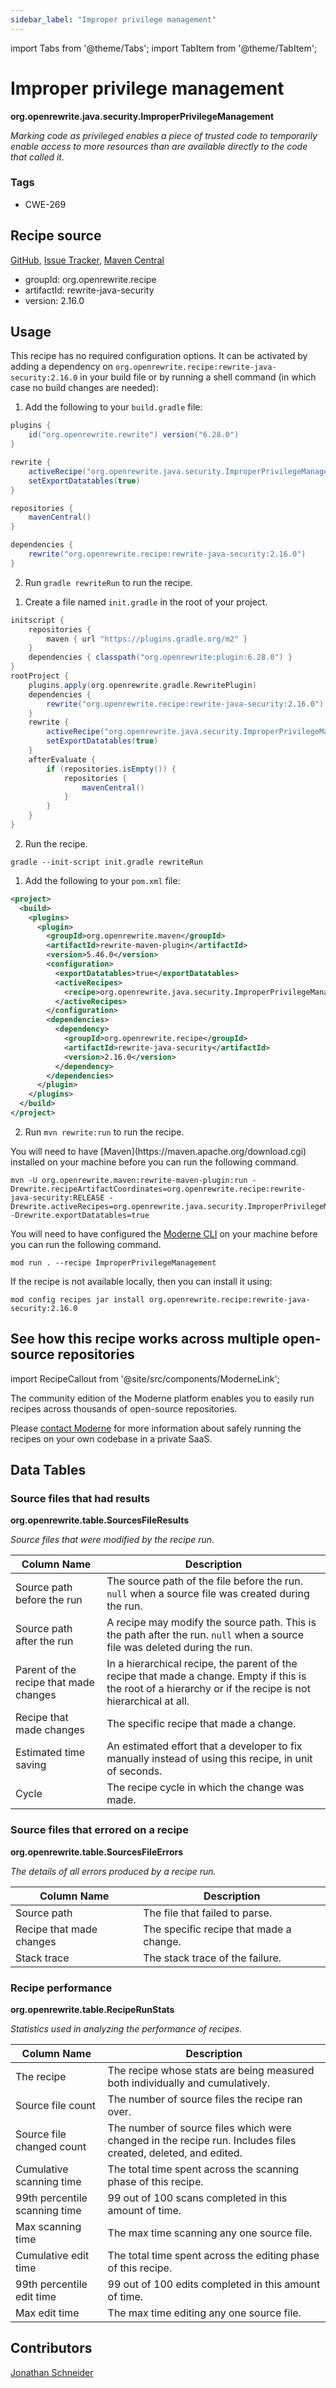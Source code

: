 ```yaml
---
sidebar_label: "Improper privilege management"
---
```


import Tabs from '@theme/Tabs';
import TabItem from '@theme/TabItem';

# Improper privilege management

**org.openrewrite.java.security.ImproperPrivilegeManagement**

_Marking code as privileged enables a piece of trusted code to temporarily enable access to more resources than are available directly to the code that called it._

### Tags

* CWE-269

## Recipe source

[GitHub](https://github.com/openrewrite/rewrite-java-security/blob/main/src/main/java/org/openrewrite/java/security/ImproperPrivilegeManagement.java), [Issue Tracker](https://github.com/openrewrite/rewrite-java-security/issues), [Maven Central](https://central.sonatype.com/artifact/org.openrewrite.recipe/rewrite-java-security/2.16.0/jar)

* groupId: org.openrewrite.recipe
* artifactId: rewrite-java-security
* version: 2.16.0


## Usage

This recipe has no required configuration options. It can be activated by adding a dependency on `org.openrewrite.recipe:rewrite-java-security:2.16.0` in your build file or by running a shell command (in which case no build changes are needed): 
<Tabs groupId="projectType">
<TabItem value="gradle" label="Gradle">

1. Add the following to your `build.gradle` file:

```groovy title="build.gradle"
plugins {
    id("org.openrewrite.rewrite") version("6.28.0")
}

rewrite {
    activeRecipe("org.openrewrite.java.security.ImproperPrivilegeManagement")
    setExportDatatables(true)
}

repositories {
    mavenCentral()
}

dependencies {
    rewrite("org.openrewrite.recipe:rewrite-java-security:2.16.0")
}
```

2. Run `gradle rewriteRun` to run the recipe.
</TabItem>

<TabItem value="gradle-init-script" label="Gradle init script">

1. Create a file named `init.gradle` in the root of your project.

```groovy title="init.gradle"
initscript {
    repositories {
        maven { url "https://plugins.gradle.org/m2" }
    }
    dependencies { classpath("org.openrewrite:plugin:6.28.0") }
}
rootProject {
    plugins.apply(org.openrewrite.gradle.RewritePlugin)
    dependencies {
        rewrite("org.openrewrite.recipe:rewrite-java-security:2.16.0")
    }
    rewrite {
        activeRecipe("org.openrewrite.java.security.ImproperPrivilegeManagement")
        setExportDatatables(true)
    }
    afterEvaluate {
        if (repositories.isEmpty()) {
            repositories {
                mavenCentral()
            }
        }
    }
}
```

2. Run the recipe.

```shell title="shell"
gradle --init-script init.gradle rewriteRun
```

</TabItem>
<TabItem value="maven" label="Maven POM">

1. Add the following to your `pom.xml` file:

```xml title="pom.xml"
<project>
  <build>
    <plugins>
      <plugin>
        <groupId>org.openrewrite.maven</groupId>
        <artifactId>rewrite-maven-plugin</artifactId>
        <version>5.46.0</version>
        <configuration>
          <exportDatatables>true</exportDatatables>
          <activeRecipes>
            <recipe>org.openrewrite.java.security.ImproperPrivilegeManagement</recipe>
          </activeRecipes>
        </configuration>
        <dependencies>
          <dependency>
            <groupId>org.openrewrite.recipe</groupId>
            <artifactId>rewrite-java-security</artifactId>
            <version>2.16.0</version>
          </dependency>
        </dependencies>
      </plugin>
    </plugins>
  </build>
</project>
```

2. Run `mvn rewrite:run` to run the recipe.
</TabItem>

<TabItem value="maven-command-line" label="Maven Command Line">
You will need to have [Maven](https://maven.apache.org/download.cgi) installed on your machine before you can run the following command.

```shell title="shell"
mvn -U org.openrewrite.maven:rewrite-maven-plugin:run -Drewrite.recipeArtifactCoordinates=org.openrewrite.recipe:rewrite-java-security:RELEASE -Drewrite.activeRecipes=org.openrewrite.java.security.ImproperPrivilegeManagement -Drewrite.exportDatatables=true
```
</TabItem>
<TabItem value="moderne-cli" label="Moderne CLI">

You will need to have configured the [Moderne CLI](https://docs.moderne.io/user-documentation/moderne-cli/getting-started/cli-intro) on your machine before you can run the following command.

```shell title="shell"
mod run . --recipe ImproperPrivilegeManagement
```

If the recipe is not available locally, then you can install it using:
```shell
mod config recipes jar install org.openrewrite.recipe:rewrite-java-security:2.16.0
```
</TabItem>
</Tabs>

## See how this recipe works across multiple open-source repositories

import RecipeCallout from '@site/src/components/ModerneLink';

<RecipeCallout link="https://app.moderne.io/recipes/org.openrewrite.java.security.ImproperPrivilegeManagement" />

The community edition of the Moderne platform enables you to easily run recipes across thousands of open-source repositories.

Please [contact Moderne](https://moderne.io/product) for more information about safely running the recipes on your own codebase in a private SaaS.
## Data Tables

### Source files that had results
**org.openrewrite.table.SourcesFileResults**

_Source files that were modified by the recipe run._

| Column Name | Description |
| ----------- | ----------- |
| Source path before the run | The source path of the file before the run. `null` when a source file was created during the run. |
| Source path after the run | A recipe may modify the source path. This is the path after the run. `null` when a source file was deleted during the run. |
| Parent of the recipe that made changes | In a hierarchical recipe, the parent of the recipe that made a change. Empty if this is the root of a hierarchy or if the recipe is not hierarchical at all. |
| Recipe that made changes | The specific recipe that made a change. |
| Estimated time saving | An estimated effort that a developer to fix manually instead of using this recipe, in unit of seconds. |
| Cycle | The recipe cycle in which the change was made. |

### Source files that errored on a recipe
**org.openrewrite.table.SourcesFileErrors**

_The details of all errors produced by a recipe run._

| Column Name | Description |
| ----------- | ----------- |
| Source path | The file that failed to parse. |
| Recipe that made changes | The specific recipe that made a change. |
| Stack trace | The stack trace of the failure. |

### Recipe performance
**org.openrewrite.table.RecipeRunStats**

_Statistics used in analyzing the performance of recipes._

| Column Name | Description |
| ----------- | ----------- |
| The recipe | The recipe whose stats are being measured both individually and cumulatively. |
| Source file count | The number of source files the recipe ran over. |
| Source file changed count | The number of source files which were changed in the recipe run. Includes files created, deleted, and edited. |
| Cumulative scanning time | The total time spent across the scanning phase of this recipe. |
| 99th percentile scanning time | 99 out of 100 scans completed in this amount of time. |
| Max scanning time | The max time scanning any one source file. |
| Cumulative edit time | The total time spent across the editing phase of this recipe. |
| 99th percentile edit time | 99 out of 100 edits completed in this amount of time. |
| Max edit time | The max time editing any one source file. |


## Contributors
[Jonathan Schneider](mailto:jkschneider@gmail.com)
